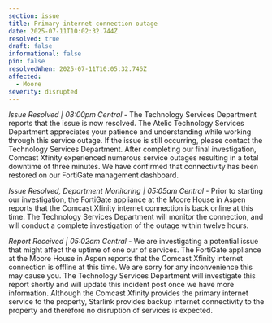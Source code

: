 ```yaml
---
section: issue
title: Primary internet connection outage
date: 2025-07-11T10:02:32.744Z
resolved: true
draft: false
informational: false
pin: false
resolvedWhen: 2025-07-11T10:05:32.746Z
affected:
  - Moore
severity: disrupted
---
```

*Issue Resolved | 08:00pm Central* - The Technology Services Department reports that the issue is now resolved. The Atelic Technology Services Department appreciates your patience and understanding while working through this service outage. If the issue is still occurring, please contact the Technology Services Department. After completing our final investigation, Comcast Xfinity experienced numerous service outages resulting in a total downtime of three minutes. We have confirmed that connectivity has been restored on our FortiGate management dashboard.

*Issue Resolved, Department Monitoring | 05:05am Central* - Prior to starting our investigation, the FortiGate appliance at the Moore House in Aspen reports that the Comcast Xfinity internet connection is back online at this time. The Technology Services Department will monitor the connection, and will conduct a complete investigation of the outage within twelve hours.

*Report Received | 05:02am Central* - We are investigating a potential issue that might affect the uptime of one our of services. The FortiGate appliance at the Moore House in Aspen reports that the Comcast Xfinity internet connection is offline at this time. We are sorry for any inconvenience this may cause you. The Technology Services Department will investigate this report shortly and will update this incident post once we have more information. Although the Comcast Xfinity provides the primary internet service to the property, Starlink provides backup internet connectivity to the property and therefore no disruption of services is expected.